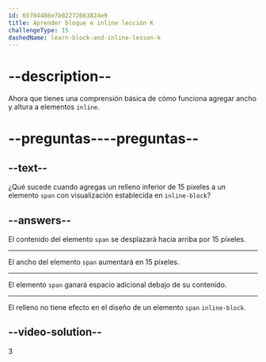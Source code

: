 ```yaml
---
id: 65704486e7b02272663824e9
title: Aprender bloque e inline lección K
challengeType: 15
dashedName: learn-block-and-inline-lesson-k
---
```


# --description--

Ahora que tienes una comprensión básica de cómo funciona agregar ancho y altura a elementos `inline`.

# --preguntas----preguntas--

## --text--

¿Qué sucede cuando agregas un relleno inferior de 15 píxeles a un elemento `span` con visualización establecida en `inline-block`?

## --answers--

El contenido del elemento `span` se desplazará hacia arriba por 15 píxeles.

---

El ancho del elemento `span` aumentará en 15 píxeles.

---

El elemento `span` ganará espacio adicional debajo de su contenido.

---

El relleno no tiene efecto en el diseño de un elemento `span` `inline-block`.

## --video-solution--

3
